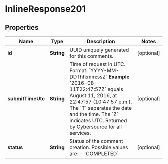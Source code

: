 
# InlineResponse201

## Properties
Name | Type | Description | Notes
------------ | ------------- | ------------- | -------------
**id** | **String** | UUID uniquely generated for this comments.  |  [optional]
**submitTimeUtc** | **String** | Time of request in UTC. Format: &#x60;YYYY-MM-DDThh:mm:ssZ&#x60; **Example** &#x60;2016-08-11T22:47:57Z&#x60; equals August 11, 2016, at 22:47:57 (10:47:57 p.m.). The &#x60;T&#x60; separates the date and the time. The &#x60;Z&#x60; indicates UTC.  Returned by Cybersource for all services.  |  [optional]
**status** | **String** | Status of the comment creation. Possible values are: - &#x60;COMPLETED&#x60;  |  [optional]



